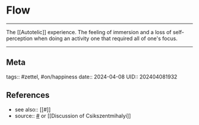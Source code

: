 # Flow

---

The [[Autotelic]] experience. The feeling of immersion and a loss of self-perception when doing an activity one that required all of one's focus.

---
## Meta
tags:: #zettel, #on/happiness
date:: 2024-04-08
UID:: 202404081932
## References
- see also:: [[#]]
- source:: [#]() or [[Discussion of Csikszentmihalyi]]